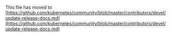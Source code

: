 This file has moved to [https://github.com/kubernetes/community/blob/master/contributors/devel/update-release-docs.md](https://github.com/kubernetes/community/blob/master/contributors/devel/update-release-docs.md)
